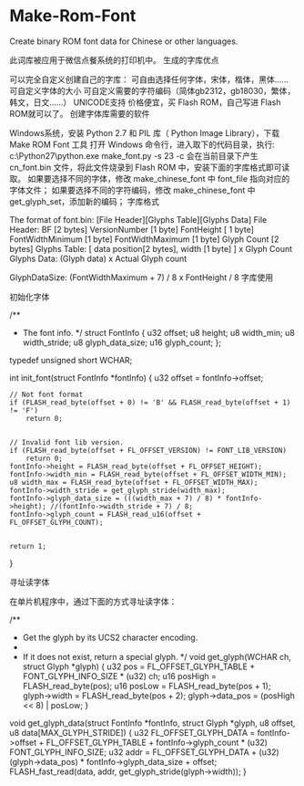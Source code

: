 Make-Rom-Font
=============

Create binary ROM font data for Chinese or other languages.

此词库被应用于微信点餐系统的打印机中。
生成的字库优点

可以完全自定义创建自己的字库：
可自由选择任何字体，宋体，楷体，黑体……
可自定义字体的大小
可自定义需要的字符编码（简体gb2312，gb18030，繁体，韩文，日文……）
UNICODE支持
价格便宜，买 Flash ROM，自己写进 Flash ROM就可以了。
创建字体库需要的软件

Windows系统，安装 Python 2.7 和 PIL 库（ Python Image Library），下载 Make ROM Font 工具
打开 Windows 命令行，进入取下的代码目录，执行: c:\Python27\python.exe make_font.py -s 23 -c
会在当前目录下产生 cn_font.bin 文件，将此文件烧录到 Flash ROM 中，安装下面的字库格式即可读取。
如果要选择不同的字体，修改 make_chinese_font 中 font_file 指向对应的字体文件；
如果要选择不同的字符编码，修改 make_chinese_font 中 get_glyph_set，添加新的编码；
字库格式

The format of font.bin: [File Header][Glyphs Table][Glyphs Data]
File Header: 	BF [2 bytes]
				VersionNumber [1 byte]
				FontHeight [ 1 byte]
				FontWidthMinimum [1 byte]
				FontWidthMaximum [1 byte]
				Glyph Count [2 bytes] 
Glyphs Table: 	[ data position[2 bytes], width [1 byte] ] x Glyph Count
Glyphs Data:	(Glyph data) x Actual Glyph count

GlyphDataSize: (FontWidthMaximum + 7) / 8 x FontHeight / 8
字库使用

初始化字体

/**
 * The font info.
 */
struct FontInfo
{
	u32			offset;
	u8			height;
	u8			width_min;
	u8			width_stride;
	u8			glyph_data_size;
	u16			glyph_count;
};

typedef unsigned short WCHAR;

int init_font(struct FontInfo *fontInfo)
{
	u32 offset = fontInfo->offset;


	// Not font format
	if (FLASH_read_byte(offset + 0) != 'B' && FLASH_read_byte(offset + 1) != 'F')
		return 0;


	// Invalid font lib version.
	if (FLASH_read_byte(offset + FL_OFFSET_VERSION) != FONT_LIB_VERSION)
		return 0;
	fontInfo->height = FLASH_read_byte(offset + FL_OFFSET_HEIGHT);
	fontInfo->width_min = FLASH_read_byte(offset + FL_OFFSET_WIDTH_MIN);
	u8 width_max = FLASH_read_byte(offset + FL_OFFSET_WIDTH_MAX);
	fontInfo->width_stride = get_glyph_stride(width_max);
	fontInfo->glyph_data_size = (((width_max + 7) / 8) * fontInfo->height); //(fontInfo->width_stride + 7) / 8;
	fontInfo->glyph_count = FLASH_read_u16(offset + FL_OFFSET_GLYPH_COUNT);


	return 1;
}

寻址读字体

在单片机程序中，通过下面的方式寻址读字体：

/**
 * Get the glyph by its UCS2 character encoding.
 *
 * If it does not exist, return a special glyph.
 */
void get_glyph(WCHAR ch, struct Glyph *glyph)
{
	u32 pos = FL_OFFSET_GLYPH_TABLE + FONT_GLYPH_INFO_SIZE * (u32) ch;
	u16 posHigh = FLASH_read_byte(pos);
	u16 posLow = FLASH_read_byte(pos + 1);
	glyph->width = FLASH_read_byte(pos + 2);
	glyph->data_pos = (posHigh << 8) | posLow;
}

void get_glyph_data(struct FontInfo *fontInfo, struct Glyph *glyph, u8 offset, u8 data[MAX_GLYPH_STRIDE])
{
	u32 FL_OFFSET_GLYPH_DATA = fontInfo->offset + FL_OFFSET_GLYPH_TABLE
			+ fontInfo->glyph_count * (u32) FONT_GLYPH_INFO_SIZE;
	u32 addr = FL_OFFSET_GLYPH_DATA + (u32) (glyph->data_pos) * fontInfo->glyph_data_size + offset;
	FLASH_fast_read(data, addr, get_glyph_stride(glyph->width));
}

